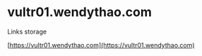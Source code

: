 # vultr01.wendythao.com

Links storage

[https://vultr01.wendythao.com](https://vultr01.wendythao.com)
